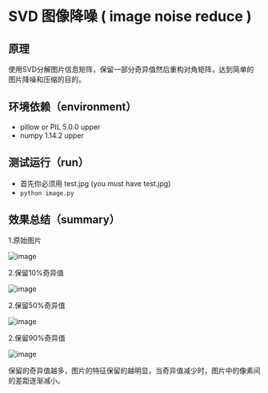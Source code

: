 #  SVD 图像降噪 ( image noise reduce )
## 原理
使用SVD分解图片信息矩阵，保留一部分奇异值然后重构对角矩阵，达到简单的图片降噪和压缩的目的。

## 环境依赖（environment）
- pillow or PIL 5.0.0 upper
- numpy 1.14.2 upper

## 测试运行（run）
- 首先你必须用 test.jpg (you must have test.jpg)
- `python image.py`


## 效果总结（summary）
1.原始图片  

![image]('../test.jpg')

2.保留10%奇异值

![image]('../test_10%25.jpg')

2.保留50%奇异值  

![image]('../test_50%25.jpg')  

2.保留90%奇异值  

![image]('../test_90%25.jpg')


保留的奇异值越多，图片的特征保留的越明显，当奇异值减少时，图片中的像素间的差距逐渐减小。
